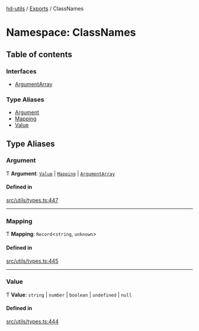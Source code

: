 [hd-utils](../README.md) / [Exports](../modules.md) / ClassNames

# Namespace: ClassNames

## Table of contents

### Interfaces

- [ArgumentArray](../interfaces/ClassNames.ArgumentArray.md)

### Type Aliases

- [Argument](ClassNames.md#argument)
- [Mapping](ClassNames.md#mapping)
- [Value](ClassNames.md#value)

## Type Aliases

### Argument

Ƭ **Argument**: [`Value`](ClassNames.md#value) \| [`Mapping`](ClassNames.md#mapping) \| [`ArgumentArray`](../interfaces/ClassNames.ArgumentArray.md)

#### Defined in

[src/utils/types.ts:447](https://github.com/AhmadHddad/h-utils/blob/5f6ccff/src/utils/types.ts#L447)

___

### Mapping

Ƭ **Mapping**: `Record`<`string`, `unknown`\>

#### Defined in

[src/utils/types.ts:445](https://github.com/AhmadHddad/h-utils/blob/5f6ccff/src/utils/types.ts#L445)

___

### Value

Ƭ **Value**: `string` \| `number` \| `boolean` \| `undefined` \| ``null``

#### Defined in

[src/utils/types.ts:444](https://github.com/AhmadHddad/h-utils/blob/5f6ccff/src/utils/types.ts#L444)
